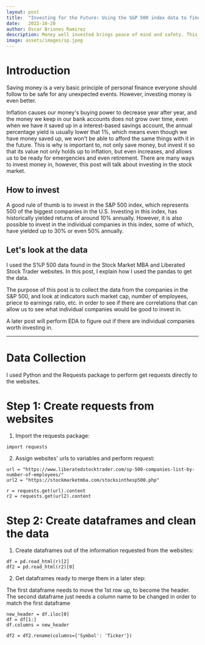 ```yaml
---
layout: post
title:  "Investing for the Future: Using the S&P 500 index data to find good companies to invest in"
date:   2022-10-20
author: Oscar Briones Ramirez
description: Money well invested brings peace of mind and safety. This post shows how to collect S&P 500 index data from a couple of websites
image: assets/images/sp.jpeg
---
```


# Introduction

Saving money is a very basic principle of personal finance everyone should follow to be safe for any unexpected events. However, investing money is even better. 

Inflation causes our money's buying power to decrease year after year, and the money we keep in our bank accounts does not grow over time, even when we have it saved up in a interest-based savings account, the annual percentage yield is usually lower that 1%, which means even though we have money saved up, we won't be able to afford the same things with it in the future.
This is why is important to, not only save money, but invest it so that its value not only holds up to inflation, but even increases, and allows us to be ready for emergencies and even retirement. There are many ways to invest money in, however, this post will talk about investing in the stock market. 

## How to invest

A good rule of thumb is to invest in the S&P 500 index, which represents 500 of the biggest companies in the U.S. Investing in this index, has historically yielded returns of around 10% annually. However, it is also possible to invest in the individual companies in this index, some of which, have yielded up to 30% or even 50% annually.


## Let's look at the data

I used the S%P 500 data found in the Stock Market MBA and Liberated Stock Trader websites. In this post, I explain how I used the pandas to get the data.

The purpose of this post is to collect the data from the companies in the S&P 500, and look at indicators such market cap, number of employees, priece to earnings ratio, etc. in order to see if there are correlations that can allow us to see what individual companies would be good to invest in.

A later post will perform EDA to figure out if there are individual companies worth investing in.

---

# Data Collection

I used Python and the Requests package to perform get requests directly to the websites.

# Step 1: Create requests from websites

1. Import the requests package:

```
import requests
```


2. Assign websites' urls to variables and perform request:

```
url = "https://www.liberatedstocktrader.com/sp-500-companies-list-by-number-of-employees/"
url2 = "https://stockmarketmba.com/stocksinthesp500.php"

r = requests.get(url).content
r2 = requests.get(url2).content
```

# Step 2: Create dataframes and clean the data

1. Create dataframes out of the information requested from the websites:

```
df = pd.read_html(r)[2]
df2 = pd.read_html(r2)[0]
```

2. Get dataframes ready to merge them in a later step:

The first dataframe needs to move the 1st row up, to become the header. The second dataframe just needs a column name to be changed in order to match the first dataframe
```
new_header = df.iloc[0]
df = df[1:]
df.columns = new_header

df2 = df2.rename(columns={'Symbol': 'Ticker'})

```
